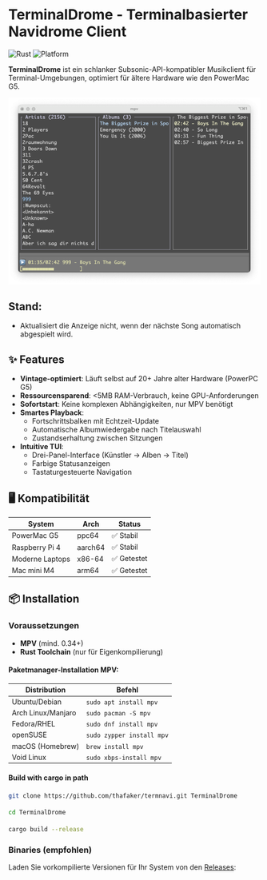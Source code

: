 # TerminalDrome - Terminalbasierter Navidrome Client

![Rust](https://img.shields.io/badge/Rust-1.70+-orange)
![Platform](https://img.shields.io/badge/Platform-ppc64%20%7C%20aarch64%20%7C%20x86__64-lightgrey)

**TerminalDrome** ist ein schlanker Subsonic-API-kompatibler Musikclient für Terminal-Umgebungen, optimiert für ältere Hardware wie den PowerMac G5. 

![TerminalDrome Screenshot](terminaldrome.png)

## Stand:
* Aktualisiert die Anzeige nicht, wenn der nächste Song automatisch abgespielt wird.

## ✨ Features
- **Vintage-optimiert**: Läuft selbst auf 20+ Jahre alter Hardware (PowerPC G5)
- **Ressourcensparend**: <5MB RAM-Verbrauch, keine GPU-Anforderungen
- **Sofortstart**: Keine komplexen Abhängigkeiten, nur MPV benötigt
- **Smartes Playback**:
  - Fortschrittsbalken mit Echtzeit-Update
  - Automatische Albumwiedergabe nach Titelauswahl
  - Zustandserhaltung zwischen Sitzungen
- **Intuitive TUI**:
  - Drei-Panel-Interface (Künstler → Alben → Titel)
  - Farbige Statusanzeigen
  - Tastaturgesteuerte Navigation

## 🖥️ Kompatibilität
| System          | Arch     | Status      |
|-----------------|----------|-------------|
| PowerMac G5     | ppc64    | ✅ Stabil   |
| Raspberry Pi 4  | aarch64  | ✅ Stabil   |
| Moderne Laptops | x86-64   | ✅ Getestet |
| Mac mini M4 | arm64   | ✅ Getestet |

## 📦 Installation

### Voraussetzungen
- **MPV** (mind. 0.34+)
- **Rust Toolchain** (nur für Eigenkompilierung)

#### Paketmanager-Installation MPV:
| Distribution | Befehl |
|--------------|--------|
| Ubuntu/Debian | `sudo apt install mpv` |
| Arch Linux/Manjaro | `sudo pacman -S mpv` |
| Fedora/RHEL | `sudo dnf install mpv` |
| openSUSE | `sudo zypper install mpv` |
| macOS (Homebrew) | `brew install mpv` |
| Void Linux | `sudo xbps-install mpv` |

#### Build with cargo in path

```bash
git clone https://github.com/thafaker/termnavi.git TerminalDrome

cd TerminalDrome

cargo build --release
```

### Binaries (empfohlen)

Laden Sie vorkompilierte Versionen für Ihr System von den [Releases](https://github.com/thafaker/termnavi/releases):